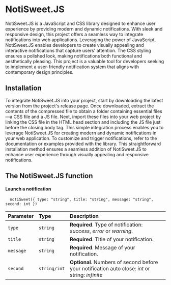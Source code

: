 
# NotiSweet.JS

NotiSweet.JS is a JavaScript and CSS library designed to enhance user experience by providing modern and dynamic notifications. With sleek and responsive design, this project offers a seamless way to integrate notifications into web applications. Leveraging the power of JavaScript, NotiSweet.JS enables developers to create visually appealing and interactive notifications that capture users' attention. The CSS styling ensures a polished look, making notifications both functional and aesthetically pleasing. This project is a valuable tool for developers seeking to implement a user-friendly notification system that aligns with contemporary design principles.

## Installation


To integrate NotiSweet.JS into your project, start by downloading the latest version from the project's release page. Once downloaded, extract the contents of the compressed file to obtain a folder containing essential files—a CSS file and a JS file. Next, import these files into your web project by linking the CSS file in the HTML head section and including the JS file just before the closing body tag. This simple integration process enables you to leverage NotiSweet.JS for creating modern and dynamic notifications in your web application. To customize and trigger notifications, refer to the documentation or examples provided with the library. This straightforward installation method ensures a seamless addition of NotiSweet.JS to enhance user experience through visually appealing and responsive notifications.
    
## The NotiSweet.JS function

#### Launch a notification

```http
  notiSweet({ type: "string", title: "string", message: "string", second: int })
```

| Parameter | Type     | Description                |
| :-------- | :------- | :------------------------- |
| `type` | `string` | **Required**. Type of notification: *success*, *error* or *warning*. |
| `title` | `string` | **Required**. TItle of your notification. |
| `message` | `string` | **Required**. Message of your notification. |
| `second` | `string/int` | **Optional**. Numbers of second before your notification auto close: *int* or string: *infinite* |